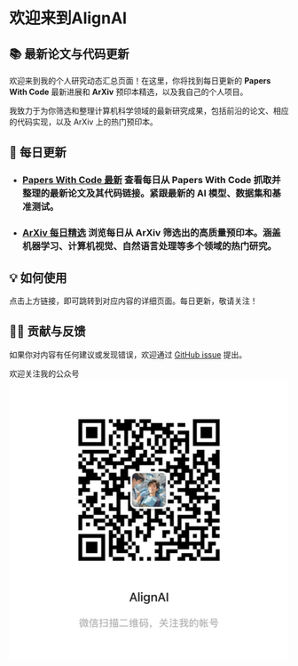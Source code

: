 # 欢迎来到AlignAI



## **📚 最新论文与代码更新**

欢迎来到我的个人研究动态汇总页面！在这里，你将找到每日更新的 **Papers With Code** 最新进展和 **ArXiv** 预印本精选，以及我自己的个人项目。

我致力于为你筛选和整理计算机科学领域的最新研究成果，包括前沿的论文、相应的代码实现，以及 ArXiv 上的热门预印本。


## **🚀 每日更新**

* ### [**Papers With Code 最新**](ppwcode.md)   **查看每日从 Papers With Code 抓取并整理的最新论文及其代码链接。紧跟最新的 AI 模型、数据集和基准测试。**

* ### [**ArXiv 每日精选**](Arxiv.md)   **浏览每日从 ArXiv 筛选出的高质量预印本。涵盖机器学习、计算机视觉、自然语言处理等多个领域的热门研究。**



## **💡 如何使用**

点击上方链接，即可跳转到对应内容的详细页面。每日更新，敬请关注！


## **🙋‍♂️ 贡献与反馈**

如果你对内容有任何建议或发现错误，欢迎通过 [GitHub issue](https://github.com/lhnows/alignai/issues) 提出。




欢迎关注我的公众号
![](assets/images/wechat_pub.JPG)
